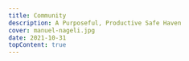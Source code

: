 ```yaml
---
title: Community
description: A Purposeful, Productive Safe Haven
cover: manuel-nageli.jpg
date: 2021-10-31
topContent: true
---
```

